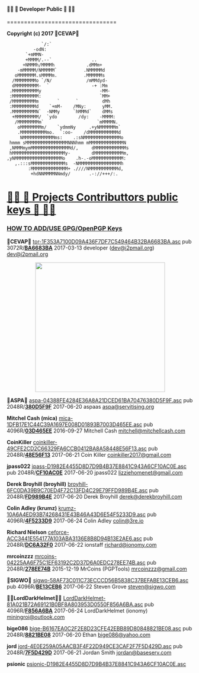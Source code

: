 #### 👨‍💻 🔑 Developer Public 🔑 👩‍💻
================================

**Copyright (c) 2017 🐼CEVAP🐼**

                 `/:`                           
              -odN:                             
           `+mMMN-                              
           +MMMM/.--`               ..          
          +NMMMh/MMMMh            .dMMm+        
        -mMMMMM/NMMMMM`          .NMMMMMd       
       oMMMMMMM.sMMMMm.          .MMMMMMs       
      /MMMMMMMMo `/N/             /mMMdyd-      
      dMMMMMMMMM-  `                -+ :Mm      
     .MMMMMMMMMMy                      -MM-     
     :MMMMMMMMMM:                      `MM+     
     /MMMMMMMMMm       `      `         dMh     
     :MMMMMMMMMd    `+mM-    /MNy:      yMM.    
     .MMMMMMMMMN`  -NMMy     `hMMMd`    dMMs    
      +MMMMMMMMM/  `ydo        /dy:    -MMMM:   
       /MMMMMMMMm`                    `mMMMMN.  
        oMMMMMMMMm/    `ydmmNy     .+yNMMMMMMm` 
        .MMMMMMMMMMmo.  `:oo-    /dMMMMMMMMMMMd 
         NMMMMMMMMMMMMms:    .:sNMMMMMMMMMMMMMMo
     hmmm sMMMMMMMMMMMMMMMMNNNhmm mMMMMMMMMMMMMMN
     ,NMMMmymMMMMMMMMMMMMMMMd/,     dMMMMMMMMMMMMs
     hMMMMMMMMMMMMMMMMMMMMy-        dMMMMMMMMMMMm,
    ,yNMMMMMMMMMMMMMMMMMMo    .h-.-oMMMMMMMMMMMM: 
       ,.:::sMMMMMMMMMMMMMs  -NMMMMMMMMMMMMMMMMh  
            :MMMMMMMMMMMMMM+ .////NMMMMMMMMMMMd,  
             +hdNNMMMMNNmdy/       .-://+++/:.    


[👨‍💻 🔑 Projects Contributtors public keys 🔑 👩‍💻](https://github.com/cevap/ion/tree/master/doc/publickeys)
====================================================

### **[HOW TO ADD/USE GPG/OpenPGP Keys](../contrib/gitian-keys/README.md)**

**🐼CEVAP🐼**
[tor-1F353A7100D09A436F7DF7C549464B32BA6683BA.asc](../contrib/gitian-keys/tor-1F353A7100D09A436F7DF7C549464B32BA6683BA.asc)
pub  3072R/**[BA6683BA](https://pgp.mit.edu/pks/lookup?op=get&search=0x49464B32BA6683BA)** 2017-03-13 developer (dev@i2pmail.org) <dev@i2pmail.org>
<p align="center">
  <img src="https://raw.githubusercontent.com/cevap/ion/master/doc/publickeys/publickey-cevap.png" width="350"/>
</p>

**🔩ASPA🔩**
[aspa-04388FE4284E36A8A21DCED61BA70476380D5F9F.asc](../contrib/gitian-keys/aspa-04388FE4284E36A8A21DCED61BA70476380D5F9F.asc)
pub  2048R/**[380D5F9F](https://pgp.mit.edu/pks/lookup?op=get&search=0x1BA70476380D5F9F)** 2017-06-20 aspaas <aspa@servitising.org>

**Mitchel Cash (mica)**
[mica-1DFB17E1C44C39A1697E008D01893B7003D465EE.asc](../contrib/gitian-keys/mica-1DFB17E1C44C39A1697E008D01893B7003D465EE.asc)
pub  4096R/**[03D465EE](https://pgp.mit.edu/pks/lookup?op=get&search=0x01893B7003D465EE)** 2016-09-27 Mitchell Cash <mitchell@mitchellcash.com>

**CoinKiller**
[coinkiller-49CFE2CD2C66329FA6CCB0412BA8A58448E56F13.asc](../contrib/gitian-keys/coinkiller-49CFE2CD2C66329FA6CCB0412BA8A58448E56F13.asc)
pub  2048R/**[48E56F13](https://pgp.mit.edu/pks/lookup?op=get&search=0x2BA8A58448E56F13)** 2017-06-21 Coin Killer <coinkiller2017@gmail.com>

**jpass022**
[jpass-D1982E4455D8D7D9B4B37E8841C943A6CF10AC0E.asc](../contrib/gitian-keys/jpass-D1982E4455D8D7D9B4B37E8841C943A6CF10AC0E.asc)
pub  2048R/**[CF10AC0E](https://pgp.mit.edu/pks/lookup?op=get&search=0x41C943A6CF10AC0E)** 2017-06-20 jpass022 <lizziehomenet@gmail.com>

**Derek Broyhill (broyhill)**
[broyhill-6FC0DA39B9C70ED4F72C13FD4C29E79FFD989B4E.asc](../contrib/gitian-keys/broyhill-6FC0DA39B9C70ED4F72C13FD4C29E79FFD989B4E.asc)
pub  2048R/**[FD989B4E](https://pgp.mit.edu/pks/lookup?op=get&search=0x4C29E79FFD989B4E)** 2017-06-20 Derek Broyhill <derek@derekbroyhill.com>

**Colin Adley (krumz)**
[krumz-10A6A4ED93B74268431E43B46A43D6E54F5233D9.asc](../contrib/gitian-keys/krumz-10A6A4ED93B74268431E43B46A43D6E54F5233D9.asc)
pub  4096R/**[4F5233D9](https://pgp.mit.edu/pks/lookup?op=get&search=0x6A43D6E54F5233D9)** 2017-06-24 Colin Adley <colin@3re.io>

**Richard Nielson**
[ceforce-ACC3441E554177A103ABA3136E8B8D94B13E2AE6.asc](../contrib/gitian-keys/ceforce-ACC3441E554177A103ABA3136E8B8D94B13E2AE6.asc)
pub  2048R/**[DC6A32F0](https://pgp.mit.edu/pks/lookup?op=get&search=0x6EF669A4DC6A32F0)** 2017-06-22 ionstaff <richard@ionomy.com>

**mrcoinzzz**
[mrcoins-04225AA6F75C1EF63192C2D37D6A0EDC278EE74B.asc](../contrib/gitian-keys/mrcoins-04225AA6F75C1EF63192C2D37D6A0EDC278EE74B.asc)
pub  2048R/**[278EE74B](https://pgp.mit.edu/pks/lookup?op=get&search=0x7D6A0EDC278EE74B)** 2015-12-19 MrCoins (PGPTools) <mrcoinzzz@gmail.com>

**🛃SIGWO🛃**
[sigwo-58AF73C011C73ECCCD56B5838C37BEFABE13CEB6.asc](../contrib/gitian-keys/sigwo-58AF73C011C73ECCCD56B5838C37BEFABE13CEB6.asc)
pub  4096R/**[BE13CEB6](https://pgp.mit.edu/pks/lookup?op=get&search=0x8C37BEFABE13CEB6)** 2017-06-22 Steven Grove <steven@sigwo.com>

**👨‍🔬LordDarkHelmet👨‍🔬**
[LordDarkHelmet-81A021B72A69121B0BF8A803953D0550F856A6BA.asc](../contrib/gitian-keys/LordDarkHelmet-81A021B72A69121B0BF8A803953D0550F856A6BA.asc)
pub  4096R/**[F856A6BA](https://pgp.mit.edu/pks/lookup?op=get&search=0x953D0550F856A6BA)** 2017-06-24 LordDarkHelmet (ionomy) <miningroi@outlook.com>

**bige086**
[bige-B6167EA0C2F2E8D23CFE42EBB89D80848821BE08.asc](../contrib/gitian-keys/bige-B6167EA0C2F2E8D23CFE42EBB89D80848821BE08.asc)
pub  2048R/**[8821BE08](https://pgp.mit.edu/pks/lookup?op=get&search=0xB89D80848821BE08)** 2017-06-20 Ethan <bige086@yahoo.com>

**jord**
[jord-4E0E259A05AACB3F4F22D949CE3CAF2F7F5D429D.asc](../contrib/gitian-keys/jord-4E0E259A05AACB3F4F22D949CE3CAF2F7F5D429D.asc)
pub  2048R/**[7F5D429D](https://pgp.mit.edu/pks/lookup?op=get&search=0xCE3CAF2F7F5D429D)** 2017-06-21 Jordan Smith <jordan@baseserv.com>

**psionic**
[psionic-D1982E4455D8D7D9B4B37E8841C943A6CF10AC0E.asc](../contrib/gitian-keys/psionic-D1982E4455D8D7D9B4B37E8841C943A6CF10AC0E.asc)
